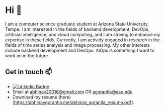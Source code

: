 # Hi 👋
I am a computer science graduate student at Arizona State University, Tempe. I am interested in the fields of backend development, DevOps, artificial intelligence, and cloud computing, and I am striving to enhance my expertise in these fields. Currently, I am actively engaged in research in the fields of time series analysis and image processing. My other interests include backend development and DevOps. AiOps is something I want to work on in the future.


 ## Get in touch 📫
 - [![Linkedin Badge](https://img.shields.io/badge/-LinkedIn-blue?style=flat-square&logo=Linkedin&logoColor=white&link=https://www.linkedin.com/in/harshkumarkhatri/)](https://www.linkedin.com/in/abhinav-gorantla/)
 - Email at abhinav20016@gmail.com OR agorantla@asu.edu
 - Download my resume (here)[https://abhinavgorantla.me/abhinav_gorantla_resume.pdf].
